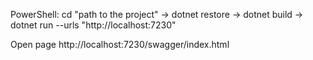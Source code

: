 PowerShell:
cd "path to the project" ->
dotnet restore ->
dotnet build ->
dotnet run --urls "http://localhost:7230"

Open page
http://localhost:7230/swagger/index.html
